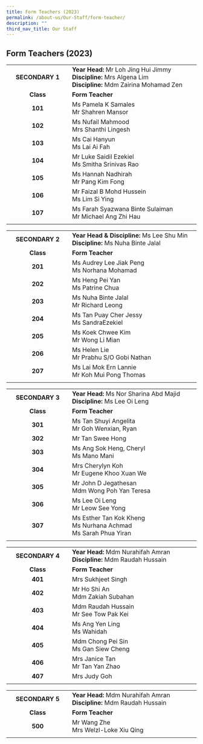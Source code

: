 ```yaml
---
title: Form Teachers (2023)
permalink: /about-us/Our-Staff/form-teacher/
description: ""
third_nav_title: Our Staff
---
```

## Form Teachers (2023)

|   |   |   |
|:-:|---|---|
|<div style="width:150px"></div> **SECONDARY 1**  |<div style="width:320px"></div> **Year Head:** Mr Loh Jing Hui Jimmy<br>**Discipline:** Mrs Algena Lim  <br>**Discipline:** Mdm Zairina Mohamad Zen  | [loh\_jing\_hui@moe.edu.sg](mailto:loh_jing_hui@moe.edu.sg)<br>[koh\_jiun\_algena\_louisa@moe.edu.sg](mailto:koh_jiun_algena\_louisa@moe.edu.sg)<br>[zairina\_mohamad\_zen@moe.edu.sg](mailto:zairina_mohamad_zen@moe.edu.sg)  |
| **Class**  | **Form Teacher**  | **Email**  |
| **101**  | Ms Pamela K Samales  <br>Mr Shahren Mansor  | [pamela\_samales@moe.edu.sg](mailto:pamela_samales@moe.edu.sg)<br>[shahren\_mansor@moe.edu.sg](mailto:shahren_mansor@moe.edu.sg)  |
| **102**  | Ms Nufail Mahmood  <br>Mrs Shanthi Lingesh  | [nufail\_mahmood@moe.edu.sg](mailto:nufail_mahmood@moe.edu.sg)<br>[shanthi\_lingesh@moe.edu.sg](mailto:shanthi_lingesh@moe.edu.sg)  |
| **103**  | Ms Cai Hanyun  <br>Ms Lai Ai Fah  | [cai\_hanyun@moe.edu.sg](mailto:cai_hanyun@moe.edu.sg)<br>[lai\_ai\_fah@moe.edu.sg](mailto:lai_ai_fah@moe.edu.sg)  |
| **104**  | Mr Luke Saidil Ezekiel  <br>Ms Smitha Srinivas Rao  | [luke\_saidil\_ezekiel@moe.edu.sg](mailto:luke_saidil_ezekiel@moe.edu.sg)<br>[rao\_smitha\_srinivas@moe.edu.sg](mailto:rao_smitha_srinivas@moe.edu.sg)  |
| **105**  | Ms Hannah Nadhirah  <br>Mr Pang Kim Fong  | [hannah\_nadhirah\_lokman@moe.edu.sg](mailto:hannah_nadhirah_lokman@moe.edu.sg)<br>[pang\_kim\_fong@moe.edu.sg](mailto:pang_kim_fong@moe.edu.sg)  |
| **106**  | Mr Faizal B Mohd Hussein  <br>Ms Lim Si Ying  | [faizal\_hussein@moe.edu.sg](mailto:faizal_hussein@moe.edu.sg)<br>[lim\_si\_ying@moe.edu.sg](mailto:lim_si_ying@moe.edu.sg)  |
| **107**  | Ms Farah Syazwana Binte Sulaiman  <br>Mr Michael Ang Zhi Hau  | [farah\_syazwana\_sulaiman@moe.edu.sg](mailto:farah_syazwana_sulaiman@moe.edu.sg)<br>[ang\_zhi\_hau@moe.edu.sg](mailto:ang_zhi_hau@moe.edu.sg)  |
|   |   |   |		

|   |   |   |
|:-:|---|---|
|<div style="width:150px"></div> **SECONDARY 2**  |<div style="width:320px"></div> **Year Head & Discipline:** Ms Lee Shu Min  <br>**Discipline:** Ms Nuha Binte Jalal  | [lee\_shu\_min@moe.edu.sg](mailto:lee_shu_min@moe.edu.sg)<br>[nuha\_jalal@moe.edu.sg](mailto:nuha_jalal@moe.edu.sg)  |
| **Class**  | **Form Teacher**  | **Email**  |
| **201**  | Ms Audrey Lee Jiak Peng  <br>Ms Norhana Mohamad  | [lee\_jiak\_peng\_audrey@moe.edu.sg](mailto:lee_jiak_peng_audrey@moe.edu.sg)<br>[norhana\_mohamad@moe.edu.sg](mailto:norhana_mohamad@moe.edu.sg)  |
| **202**  | Ms Heng Pei Yan  <br>Ms Patrine Chua  | [heng\_pei\_yan@moe.edu.sg](mailto:heng_pei_yan@moe.edu.sg)<br>[patrine\_chua\_chee\_huang@moe.edu.sg](mailto:patrine_chua_chee_huang@moe.edu.sg)  |
| **203**  | Ms Nuha Binte Jalal  <br>Mr Richard Leong  | [nuha\_jalal@moe.edu.sg](mailto:nuha_jalal@moe.edu.sg)<br>[leong\_theng\_wei@moe.edu.sg](mailto:leong_theng_wei@moe.edu.sg)  |
| **204**  | Ms Tan Puay Cher Jessy  <br>Ms SandraEzekiel  | [tan\_puay\_cher@moe.edu.sg](mailto:tan_puay_cher@moe.edu.sg)<br>[liew\_pui\_yen\_sandra@moe.edu.sg](mailto:liew_pui_yen_sandra@moe.edu.sg)  |
| **205**  | Ms Koek Chwee Kim  <br>Mr Wong Li Mian  | [koek\_chwee\_kim@moe.edu.sg](mailto:koek_chwee_kim@moe.edu.sg)<br>[wong\_li\_mian@moe.edu.sg](mailto:wong_li_mian@moe.edu.sg)  |
| **206**  | Ms Helen Lie  <br>Mr Prabhu S/O Gobi Nathan  | [lie\_ai\_lian@moe.edu.sg](mailto:lie_ai_lian@moe.edu.sg)<br>[prabhu\_gobi\_nathan@moe.edu.sg](mailto:prabhu_gobi_nathan@moe.edu.sg)  |
| **207**  | Ms Lai Mok Ern Lannie  <br>Mr Koh Mui Pong Thomas  | [lai\_mok\_ern@moe.edu.sg](mailto:lai_mok_ern@moe.edu.sg)<br>[koh\_mui\_pong@moe.edu.sg](mailto:koh_mui_pong@moe.edu.sg)  |
|   |   |   |

|   |   |   |
|:-:|---|---|
| <div style="width:150px"></div>**SECONDARY 3**  |<div style="width:320px"></div> **Year Head:** Ms Nor Sharina Abd Majid  <br>**Discipline:** Ms Lee Oi Leng  | [nor\_sharina\_abd\_majid@moe.edu.sg](mailto:nor_sharina_abd_majid@moe.edu.sg)<br>[lee\_oi\_leng@moe.edu.sg](mailto:lee_oi_leng@moe.edu.sg)  |
| **Class**  | **Form Teacher**  | **Email**  |
| **301**  | Ms Tan Shuyi Angelita  <br>Mr Goh Wenxian, Ryan  | [angelita\_tan@moe.edu.sg](mailto:angelita_tan@moe.edu.sg)<br>[goh\_wenxian\_ryan@moe.edu.sg](mailto:goh_wenxian_ryan@moe.edu.sg)  |
| **302**  | Mr Tan Swee Hong  | [tan\_swee\_hong@moe.edu.sg](mailto:tan_swee_hong@moe.edu.sg)  |
| **303**  | Ms Ang Sok Heng, Cheryl  <br>Ms Mano Mani  | [ang\_sok\_heng\_cheryl@moe.edu.sg](mailto:ang_sok_heng_cheryl@moe.edu.sg)<br>[mano\_mani@moe.edu.sg](mailto:mano_mani@moe.edu.sg)  |
| **304**  | Mrs Cherylyn Koh  <br>Mr Eugene Khoo Xuan We  | [cherylyn\_poh\_fung\_sze@moe.edu.sg](mailto:cherylyn_poh_fung_sze@moe.edu.sg)<br>[khoo\_xuan\_wei\_eugene@moe.edu.sg](mailto:khoo_xuan_wei_eugene@moe.edu.sg)  |
| **305**  | Mr John D Jegathesan  <br>Mdm Wong Poh Yan Teresa  | [d\_jegathesan@moe.edu.sg](mailto:d_jegathesan@moe.edu.sg)<br>[wong\_poh\_yan\_teresa@moe.edu.sg](mailto:wong_poh_yan_teresa@moe.edu.sg)  |
| **306**  | Ms Lee Oi Leng  <br>Mr Leow See Yong  | [lee\_oi\_leng@moe.edu.sg](mailto:lee_oi_leng@moe.edu.sg)<br>[leow\_see\_yong@moe.edu.sg](mailto:leow_see_yong@moe.edu.sg)  |
| **307**  | Ms Esther Tan Kok Kheng  <br>Ms Nurhana Achmad  <br>Ms Sarah Phua Yiran  | [esther\_tan\_kok\_kheng@moe.edu.sg](mailto:esther_tan_kok_kheng@moe.edu.sg)<br>[nurhana\_achmad@moe.edu.sg](mailto:nurhana_achmad@moe.edu.sg)<br>[sarah\_phua\_yiran@moe.edu.sg](mailto:sarah_phua_yiran@moe.edu.sg)  |
|   |   |   |

|   |   |   |
|:-:|---|---|
|<div style="width:150px"></div> **SECONDARY 4**  |<div style="width:320px"></div> **Year Head:** Mdm Nurahifah Amran  <br>**Discipline:** Mdm Raudah Hussain  | [nurahifah\_amran@moe.edu.sg](mailto:nurahifah_amran@moe.edu.sg)<br>[raudah\_hussain@moe.edu.sg](mailto:raudah_hussain@moe.edu.sg)  |
| **Class**  | **Form Teacher**  | **Email**  |
| **401**  | Mrs Sukhjeet Singh  | [sukhjeet\_kaur@moe.edu.sg](mailto:sukhjeet_kaur@moe.edu.sg)  |
| **402**  | Mr Ho Shi An  <br>Mdm Zakiah Subahan  | [ho\_shi\_an@moe.edu.sg](mailto:ho_shi_an@moe.edu.sg)<br>[zakiah\_subahan@moe.edu.sg](mailto:zakiah_subahan@moe.edu.sg)  |
| **403**  | Mdm Raudah Hussain  <br>Mr See Tow Pak Kei  | [raudah\_hussain@moe.edu.sg](mailto:raudah_hussain@moe.edu.sg)<br>[see\_tow\_pak\_kei@moe.edu.sg](mailto:see_tow_pak_kei@moe.edu.sg)  |
| **404**  | Ms Ang Yen Ling  <br>Ms Wahidah  | [ang\_yen\_ling@moe.edu.sg](mailto:ang_yen_ling@moe.edu.sg)<br>[wahidah\_ahmad@moe.edu.sg](mailto:wahidah_ahmad@moe.edu.sg)  |
| **405**  | Mdm Chong Pei Sin  <br>Ms Gan Siew Cheng  | [chong\_pei\_sin@moe.edu.sg](mailto:chong_pei_sin@moe.edu.sg)<br>[gan\_siew\_cheng@moe.edu.sg](mailto:gan_siew_cheng@moe.edu.sg)  |
| **406**  | Mrs Janice Tan  <br>Mr Tan Yan Zhao  | [nah\_chiew\_hong\_janice@moe.edu.sg](mailto:nah_chiew_hong_janice@moe.edu.sg)<br>[tan\_yan\_zhao@moe.edu.sg](mailto:tan_yan_zhao@moe.edu.sg)  |
| **407**  | Mrs Judy Goh  | [lim\_li\_kiang@moe.edu.sg](mailto:lim_li_kiang@moe.edu.sg)  |
|   |   |   |

|   |   |   |
|:-:|---|---|
| <div style="width:150px"></div>**SECONDARY 5**  |<div style="width:320px"></div> **Year Head:** Mdm Nurahifah Amran  <br>**Discipline:** Mdm Raudah Hussain  | [nurahifah\_amran@moe.edu.sg](mailto:nurahifah_amran@moe.edu.sg)<br>[raudah\_hussain@moe.edu.sg](mailto:raudah_hussain@moe.edu.sg)  |
| **Class**  | **Form Teacher**  | **Email**  |
| **500**  |  Mr Wang Zhe  <br>Mrs Welzl-Loke Xiu Qing | [wang\_zhe@moe.edu.sg](mailto:wang_zhe@moe.edu.sg)<br>[loke\_xiuqing@moe.edu.sg](mailto:loke_xiuqing@moe.edu.sg)  |
|   |   |   |